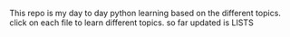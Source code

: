 This repo is my day to day python learning based on the different topics.
click on each file to learn different topics. so far updated is LISTS
